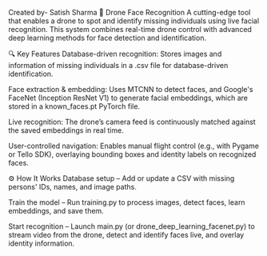 Created by- Satish Sharma
🚁 Drone Face Recognition
A cutting-edge tool that enables a drone to spot and identify missing individuals using live facial recognition. This system combines real-time drone control with advanced deep learning methods for face detection and identification.

🔍 Key Features
Database-driven recognition: Stores images and information of missing individuals in a .csv file for database-driven identification.

Face extraction & embedding: Uses MTCNN to detect faces, and Google's FaceNet (Inception ResNet V1) to generate facial embeddings, which are stored in a known_faces.pt PyTorch file.

Live recognition: The drone’s camera feed is continuously matched against the saved embeddings in real time.

User-controlled navigation: Enables manual flight control (e.g., with Pygame or Tello SDK), overlaying bounding boxes and identity labels on recognized faces.

⚙️ How It Works
Database setup – Add or update a CSV with missing persons' IDs, names, and image paths.

Train the model – Run training.py to process images, detect faces, learn embeddings, and save them.

Start recognition – Launch main.py (or drone_deep_learning_facenet.py) to stream video from the drone, detect and identify faces live, and overlay identity information.
